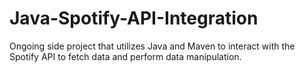 # Java-Spotify-API-Integration
Ongoing side project that utilizes Java and Maven to interact with the Spotify API to fetch data and perform data manipulation. 
